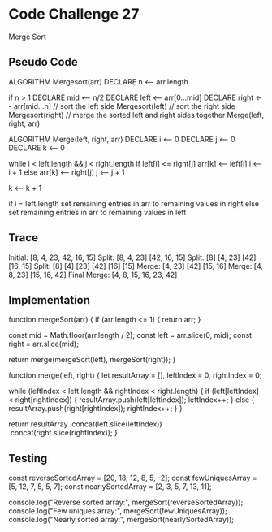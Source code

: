 # Code Challenge 27

Merge Sort

## Pseudo Code

ALGORITHM Mergesort(arr)
  DECLARE n <-- arr.length

  if n > 1
    DECLARE mid <-- n/2
    DECLARE left <-- arr[0...mid]
    DECLARE right <-- arr[mid...n]
    // sort the left side
    Mergesort(left)
    // sort the right side
    Mergesort(right)
    // merge the sorted left and right sides together
    Merge(left, right, arr)

ALGORITHM Merge(left, right, arr)
  DECLARE i <-- 0
  DECLARE j <-- 0
  DECLARE k <-- 0

  while i < left.length && j < right.length
    if left[i] <= right[j]
      arr[k] <-- left[i]
      i <-- i + 1
    else
      arr[k] <-- right[j]
      j <-- j + 1

  k <-- k + 1

  if i = left.length
    set remaining entries in arr to remaining values in right
  else
    set remaining entries in arr to remaining values in left

## Trace

Initial: [8, 4, 23, 42, 16, 15]
Split: [8, 4, 23] [42, 16, 15]
Split: [8] [4, 23] [42] [16, 15]
Split: [8] [4] [23] [42] [16] [15]
Merge: [4, 23] [42] [15, 16]
Merge: [4, 8, 23] [15, 16, 42]
Final Merge: [4, 8, 15, 16, 23, 42]

## Implementation

function mergeSort(arr) {
  if (arr.length <= 1) {
    return arr;
  }

  const mid = Math.floor(arr.length / 2);
  const left = arr.slice(0, mid);
  const right = arr.slice(mid);

  return merge(mergeSort(left), mergeSort(right));
}

function merge(left, right) {
  let resultArray = [], leftIndex = 0, rightIndex = 0;

  while (leftIndex < left.length && rightIndex < right.length) {
    if (left[leftIndex] < right[rightIndex]) {
      resultArray.push(left[leftIndex]);
      leftIndex++;
    } else {
      resultArray.push(right[rightIndex]);
      rightIndex++;
    }
  }

  return resultArray
    .concat(left.slice(leftIndex))
    .concat(right.slice(rightIndex));
}

## Testing

const reverseSortedArray = [20, 18, 12, 8, 5, -2];
const fewUniquesArray = [5, 12, 7, 5, 5, 7];
const nearlySortedArray = [2, 3, 5, 7, 13, 11];

console.log("Reverse sorted array:", mergeSort(reverseSortedArray));
console.log("Few uniques array:", mergeSort(fewUniquesArray));
console.log("Nearly sorted array:", mergeSort(nearlySortedArray));
